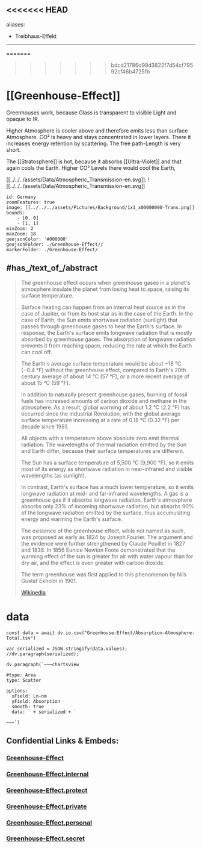 <<<<<<< HEAD
---
aliases:
  - Treibhaus-Effekt
---

=======
﻿
>>>>>>> bdcd21786d99d3822f7d54cf79592cf46b4725fb
# [[Greenhouse-Effect]] 

Greenhouses work, because Glass is transparent to visible Light and opaque to IR. 

Higher Atmosphere is cooler above and therefore emits less than surface Atmosphere. 
CO² is heavy and stays concentrated in lower layers. There it increases energy retention by scattering. 
The free path-Length is very short. 

The [[Stratosphere]] is hot, because it absorbs [[Ultra-Violet]] and that again cools the Earth. 
Higher CO² Levels there would cool the Earth, 

[[../../../assets/Data/Atmospheric_Transmission-en.svg]]:
![[../../../assets/Data/Atmospheric_Transmission-en.svg]]




```leaflet
id: Germany
zoomFeatures: true 
image: [[../../../assets/Pictures/Background/1x1_x00000000-Trans.png]]
bounds:
    - [0, 0]
    - [1, 1]
minZoom: 2 
maxZoom: 18
geojsonColor: '#000000'
geojsonFolder: ./Greenhouse-Effect//
markerFolder: ./Greenhouse-Effect/
```



## #has_/text_of_/abstract 

> The greenhouse effect occurs when greenhouse gases in a planet's atmosphere 
> insulate the planet from losing heat to space, raising its surface temperature. 
> 
> Surface heating can happen from an internal heat source as in the case of Jupiter, 
> or from its host star as in the case of the Earth. 
> In the case of Earth, the Sun emits shortwave radiation (sunlight) that passes through greenhouse gases to heat the Earth's surface. 
> In response, the Earth's surface emits longwave radiation that is mostly absorbed by greenhouse gases. 
> The absorption of longwave radiation prevents it from reaching space, reducing the rate at which the Earth can cool off.
>
> The Earth's average surface temperature would be about −18 °C (−0.4 °F) without the greenhouse effect, 
> compared to Earth's 20th century average of about 14 °C (57 °F), or a more recent average of about 15 °C (59 °F). 
> 
> In addition to naturally present greenhouse gases, 
> burning of fossil fuels has increased amounts of carbon dioxide and methane in the atmosphere. 
> As a result, global warming of about 1.2 °C (2.2 °F) has occurred since the Industrial Revolution, 
> with the global average surface temperature increasing at a rate of 0.18 °C (0.32 °F) per decade since 1981.
>
> All objects with a temperature above absolute zero emit thermal radiation. 
> The wavelengths of thermal radiation emitted by the Sun and Earth differ, because their surface temperatures are different. 
> 
> The Sun has a surface temperature of 5,500 °C (9,900 °F), 
> so it emits most of its energy as shortwave radiation in near-infrared and visible wavelengths (as sunlight). 
> 
> In contrast, Earth's surface has a much lower temperature, so it emits longwave radiation at mid- and far-infrared wavelengths. 
> A gas is a greenhouse gas if it absorbs longwave radiation. 
> Earth's atmosphere absorbs only 23% of incoming shortwave radiation, 
> but absorbs 90% of the longwave radiation emitted by the surface, 
> thus accumulating energy and warming the Earth's surface.
>
> The existence of the greenhouse effect, while not named as such, was proposed as early as 1824 by Joseph Fourier. 
> The argument and the evidence were further strengthened by Claude Pouillet in 1827 and 1838. 
> In 1856 Eunice Newton Foote demonstrated that the warming effect of the sun is greater for air with water vapour than for dry air, 
> and the effect is even greater with carbon dioxide. 
> 
> The term greenhouse was first applied to this phenomenon by Nils Gustaf Ekholm in 1901.
>
> [Wikipedia](https://en.wikipedia.org/wiki/Greenhouse%20effect)





# data


```dataviewjs
const data = await dv.io.csv("Greenhouse-Effect/Absorption-Atmosphere-Total.tsv")

var serialized = JSON.stringify(data.values); 
//dv.paragraph(serialized);

dv.paragraph(`~~~chartsview

#type: Area
type: Scatter

options:
  xField: Ln-nm
  yField: Absorption
  smooth: true 
  data: ` + serialized + `
  
~~~`) 
```





## Confidential Links & Embeds: 

### [Greenhouse-Effect](/_public/Earth/Atmosphere/Greenhouse-Effect.md) 

### [Greenhouse-Effect.internal](/_internal/Earth/Atmosphere/Greenhouse-Effect.internal.md) 

### [Greenhouse-Effect.protect](/_protect/Earth/Atmosphere/Greenhouse-Effect.protect.md) 

### [Greenhouse-Effect.private](/_private/Earth/Atmosphere/Greenhouse-Effect.private.md) 

### [Greenhouse-Effect.personal](/_personal/Earth/Atmosphere/Greenhouse-Effect.personal.md) 

### [Greenhouse-Effect.secret](/_secret/Earth/Atmosphere/Greenhouse-Effect.secret.md) 
